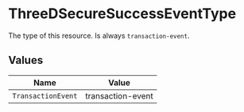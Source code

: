 # ThreeDSecureSuccessEventType

The type of this resource. Is always `transaction-event`.


## Values

| Name               | Value              |
| ------------------ | ------------------ |
| `TransactionEvent` | transaction-event  |